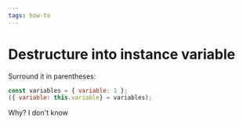 ```yaml
---
tags: how-to
---
```


# Destructure into instance variable
Surround it in parentheses:

```js
const variables = { variable: 1 };
({ variable: this.variable} = variables);
```

Why? I don't know

